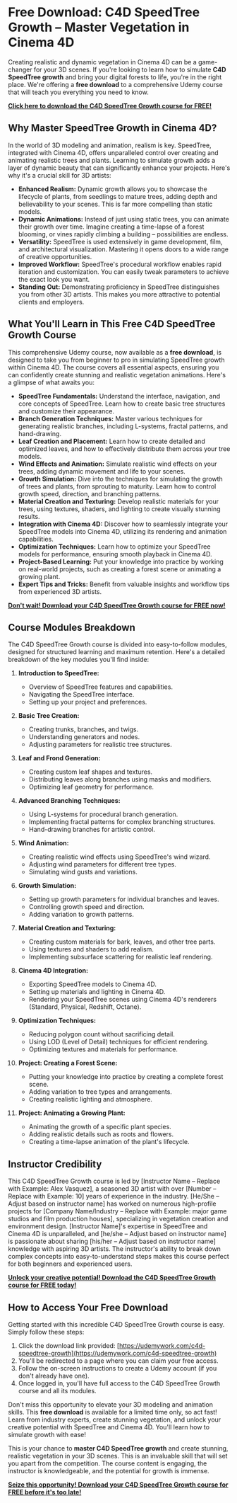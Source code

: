# Free Download: C4D SpeedTree Growth – Master Vegetation in Cinema 4D

Creating realistic and dynamic vegetation in Cinema 4D can be a game-changer for your 3D scenes. If you're looking to learn how to simulate **C4D SpeedTree growth** and bring your digital forests to life, you're in the right place. We're offering a **free download** to a comprehensive Udemy course that will teach you everything you need to know.

[**Click here to download the C4D SpeedTree Growth course for FREE!**](https://udemywork.com/c4d-speedtree-growth)

## Why Master SpeedTree Growth in Cinema 4D?

In the world of 3D modeling and animation, realism is key. SpeedTree, integrated with Cinema 4D, offers unparalleled control over creating and animating realistic trees and plants. Learning to simulate growth adds a layer of dynamic beauty that can significantly enhance your projects. Here's why it's a crucial skill for 3D artists:

*   **Enhanced Realism:** Dynamic growth allows you to showcase the lifecycle of plants, from seedlings to mature trees, adding depth and believability to your scenes. This is far more compelling than static models.
*   **Dynamic Animations:** Instead of just using static trees, you can animate their growth over time. Imagine creating a time-lapse of a forest blooming, or vines rapidly climbing a building – possibilities are endless.
*   **Versatility:** SpeedTree is used extensively in game development, film, and architectural visualization. Mastering it opens doors to a wide range of creative opportunities.
*   **Improved Workflow:** SpeedTree's procedural workflow enables rapid iteration and customization. You can easily tweak parameters to achieve the exact look you want.
*   **Standing Out:** Demonstrating proficiency in SpeedTree distinguishes you from other 3D artists. This makes you more attractive to potential clients and employers.

## What You'll Learn in This Free C4D SpeedTree Growth Course

This comprehensive Udemy course, now available as a **free download**, is designed to take you from beginner to pro in simulating SpeedTree growth within Cinema 4D. The course covers all essential aspects, ensuring you can confidently create stunning and realistic vegetation animations. Here's a glimpse of what awaits you:

*   **SpeedTree Fundamentals:** Understand the interface, navigation, and core concepts of SpeedTree. Learn how to create basic tree structures and customize their appearance.
*   **Branch Generation Techniques:** Master various techniques for generating realistic branches, including L-systems, fractal patterns, and hand-drawing.
*   **Leaf Creation and Placement:** Learn how to create detailed and optimized leaves, and how to effectively distribute them across your tree models.
*   **Wind Effects and Animation:** Simulate realistic wind effects on your trees, adding dynamic movement and life to your scenes.
*   **Growth Simulation:** Dive into the techniques for simulating the growth of trees and plants, from sprouting to maturity. Learn how to control growth speed, direction, and branching patterns.
*   **Material Creation and Texturing:** Develop realistic materials for your trees, using textures, shaders, and lighting to create visually stunning results.
*   **Integration with Cinema 4D:** Discover how to seamlessly integrate your SpeedTree models into Cinema 4D, utilizing its rendering and animation capabilities.
*   **Optimization Techniques:** Learn how to optimize your SpeedTree models for performance, ensuring smooth playback in Cinema 4D.
*   **Project-Based Learning:** Put your knowledge into practice by working on real-world projects, such as creating a forest scene or animating a growing plant.
*   **Expert Tips and Tricks:** Benefit from valuable insights and workflow tips from experienced 3D artists.

[**Don't wait! Download your C4D SpeedTree Growth course for FREE now!**](https://udemywork.com/c4d-speedtree-growth)

## Course Modules Breakdown

The C4D SpeedTree Growth course is divided into easy-to-follow modules, designed for structured learning and maximum retention. Here's a detailed breakdown of the key modules you'll find inside:

1.  **Introduction to SpeedTree:**
    *   Overview of SpeedTree features and capabilities.
    *   Navigating the SpeedTree interface.
    *   Setting up your project and preferences.

2.  **Basic Tree Creation:**
    *   Creating trunks, branches, and twigs.
    *   Understanding generators and nodes.
    *   Adjusting parameters for realistic tree structures.

3.  **Leaf and Frond Generation:**
    *   Creating custom leaf shapes and textures.
    *   Distributing leaves along branches using masks and modifiers.
    *   Optimizing leaf geometry for performance.

4.  **Advanced Branching Techniques:**
    *   Using L-systems for procedural branch generation.
    *   Implementing fractal patterns for complex branching structures.
    *   Hand-drawing branches for artistic control.

5.  **Wind Animation:**
    *   Creating realistic wind effects using SpeedTree's wind wizard.
    *   Adjusting wind parameters for different tree types.
    *   Simulating wind gusts and variations.

6.  **Growth Simulation:**
    *   Setting up growth parameters for individual branches and leaves.
    *   Controlling growth speed and direction.
    *   Adding variation to growth patterns.

7.  **Material Creation and Texturing:**
    *   Creating custom materials for bark, leaves, and other tree parts.
    *   Using textures and shaders to add realism.
    *   Implementing subsurface scattering for realistic leaf rendering.

8.  **Cinema 4D Integration:**
    *   Exporting SpeedTree models to Cinema 4D.
    *   Setting up materials and lighting in Cinema 4D.
    *   Rendering your SpeedTree scenes using Cinema 4D's renderers (Standard, Physical, Redshift, Octane).

9.  **Optimization Techniques:**
    *   Reducing polygon count without sacrificing detail.
    *   Using LOD (Level of Detail) techniques for efficient rendering.
    *   Optimizing textures and materials for performance.

10. **Project: Creating a Forest Scene:**
    *   Putting your knowledge into practice by creating a complete forest scene.
    *   Adding variation to tree types and arrangements.
    *   Creating realistic lighting and atmosphere.

11. **Project: Animating a Growing Plant:**
    *   Animating the growth of a specific plant species.
    *   Adding realistic details such as roots and flowers.
    *   Creating a time-lapse animation of the plant's lifecycle.

## Instructor Credibility

This C4D SpeedTree Growth course is led by [Instructor Name – Replace with Example: Alex Vasquez], a seasoned 3D artist with over [Number – Replace with Example: 10] years of experience in the industry. [He/She – Adjust based on instructor name] has worked on numerous high-profile projects for [Company Name/Industry – Replace with Example: major game studios and film production houses], specializing in vegetation creation and environment design. [Instructor Name]'s expertise in SpeedTree and Cinema 4D is unparalleled, and [he/she – Adjust based on instructor name] is passionate about sharing [his/her – Adjust based on instructor name] knowledge with aspiring 3D artists. The instructor's ability to break down complex concepts into easy-to-understand steps makes this course perfect for both beginners and experienced users.

[**Unlock your creative potential! Download the C4D SpeedTree Growth course for FREE today!**](https://udemywork.com/c4d-speedtree-growth)

## How to Access Your Free Download

Getting started with this incredible C4D SpeedTree Growth course is easy. Simply follow these steps:

1.  Click the download link provided: [https://udemywork.com/c4d-speedtree-growth](https://udemywork.com/c4d-speedtree-growth)
2.  You'll be redirected to a page where you can claim your free access.
3.  Follow the on-screen instructions to create a Udemy account (if you don't already have one).
4.  Once logged in, you'll have full access to the C4D SpeedTree Growth course and all its modules.

Don't miss this opportunity to elevate your 3D modeling and animation skills. This **free download** is available for a limited time only, so act fast! Learn from industry experts, create stunning vegetation, and unlock your creative potential with SpeedTree and Cinema 4D. You'll learn how to simulate growth with ease!

This is your chance to **master C4D SpeedTree growth** and create stunning, realistic vegetation in your 3D scenes. This is an invaluable skill that will set you apart from the competition. The course content is engaging, the instructor is knowledgeable, and the potential for growth is immense.

[**Seize this opportunity! Download your C4D SpeedTree Growth course for FREE before it's too late!**](https://udemywork.com/c4d-speedtree-growth)
